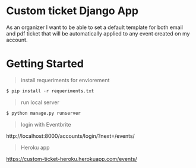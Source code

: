 # Custom ticket Django App

As an organizer I want to be able to set a default template for both email and pdf ticket that will be automatically applied to any event created on my account.

# Getting Started

> install requeriments for enviorement

```python
$ pip install -r requeriments.txt

```

> run local server
```python
$ python manage.py runserver

```

> login with Eventbrite

http://localhost:8000/accounts/login/?next=/events/

> Heroku app

https://custom-ticket-heroku.herokuapp.com/events/